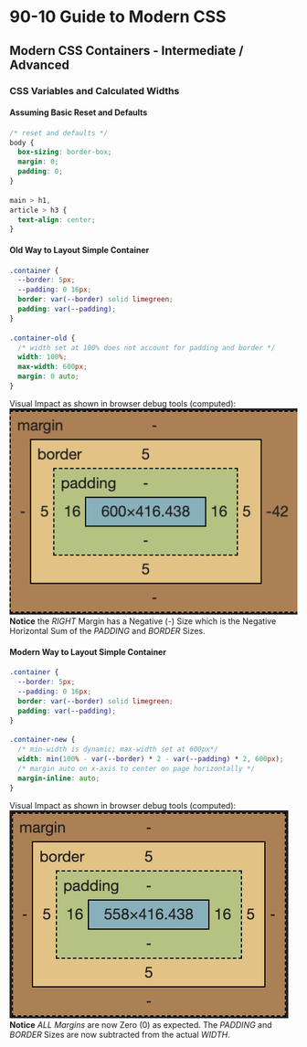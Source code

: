 # 90-10 Guide to Modern CSS

## Modern CSS Containers - Intermediate / Advanced

### CSS Variables and Calculated Widths

#### Assuming Basic Reset and Defaults

```CSS
/* reset and defaults */
body {
  box-sizing: border-box;
  margin: 0;
  padding: 0;
}

main > h1,
article > h3 {
  text-align: center;
}

```

#### Old Way to Layout Simple Container

```CSS
.container {
  --border: 5px;
  --padding: 0 16px;
  border: var(--border) solid limegreen;
  padding: var(--padding);
}

.container-old {
  /* width set at 100% does not account for padding and border */
  width: 100%;
  max-width: 600px;
  margin: 0 auto;
}
```

Visual Impact as shown in browser debug tools (computed):
![Impact of Static Width](../zImages/Screen%20Shot%202022-04-08%20at%2012.55.30%20PM.png)
**Notice** the _RIGHT_ Margin has a Negative (-) Size which is the Negative Horizontal Sum of the _PADDING_ and _BORDER_ Sizes.



#### Modern Way to Layout Simple Container

```CSS
.container {
  --border: 5px;
  --padding: 0 16px;
  border: var(--border) solid limegreen;
  padding: var(--padding);
}

.container-new {
  /* min-width is dynamic; max-width set at 600px*/
  width: min(100% - var(--border) * 2 - var(--padding) * 2, 600px);
  /* margin auto on x-axis to center on page horizontally */
  margin-inline: auto;
}
```

Visual Impact as shown in browser debug tools (computed):
![Impact of Static Width](../zImages/Screen%20Shot%202022-04-08%20at%201.49.42%20PM.png)
**Notice** _ALL Margins_ are now Zero (0) as expected. The _PADDING_ and _BORDER_ Sizes are now subtracted from the actual _WIDTH_.




